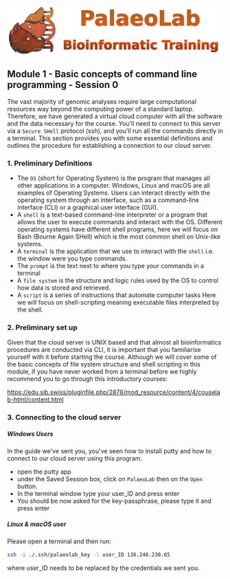 ![bio_logo](../IM/header.png)

## Module 1 - Basic concepts of command line programming - Session 0

The vast majority of genomic analyses require large computational resources way beyond the computing power of a standard laptop. Therefore, we have generated a virtual cloud computer with all the software and the data necessary for the course. You'll need to connect to this server via a `Secure SHell` protocol (ssh), and you’ll run all the commands directly in a terminal. This section provides you with some essential definitions and outlines the procedure for establishing a connection to our cloud server. 

### 1. Preliminary Definitions
- The `OS` (short for Operating System) is the program that manages all other applications in a computer. Windows, Linux and macOS are all examples of Operating Systems. Users can interact directly with the operating system through an interface, such as a command-line interface (CLI) or a graphical user interface (GUI).
- A `shell` is a text-based command-line interpreter or a program that allows the user to execute commands and interact with the OS. Different operating systems have different shell programs, here we will focus on Bash (Bourne Again SHell) which is the most common shell on Unix-like systems.
- A `terminal` is the application that we use to interact with the `shell` i.e. the window were you type commands.
- The `prompt` is the text next to where you type your commands in a terminal
- A `file system` is the structure and logic rules used by the OS to control how data is stored and retrieved.
- A `script` is a series of instructions that automate computer tasks  Here we will focus on shell-scripting meaning executable files interpreted by the shell. 

### 2. Preliminary set up
Given that the cloud server is UNIX based and that almost all bioinformatics procedures are conducted via CLI, it is important that you familiarise yourself with it before starting the course. Although we will cover some of the basic concepts of file system structure and shell scripting in this module, if you have never worked from a terminal before we highly recommend you to go through this introductory courses:

https://edu.sib.swiss/pluginfile.php/2878/mod_resource/content/4/couselab-html/content.html



### 3. Connecting to the cloud server
##### Windows Users
In the guide we've sent you, you've seen how to install putty and how to connect to our cloud server using this program. 
 - open the putty app
 - under the Saved Session box, click on `PalaeoLab` then on the `Open` button.
 - In the terminal window type your user_ID and press enter
 - You should be now asked for the key-passphrase, please type it and press enter

##### Linux & macOS user
Please open a terminal and then run:

```sh
ssh -i ./.ssh/palaeolab_key -l user_ID 138.246.238.65
```
where user_ID needs to be replaced by the credentials we sent you.

